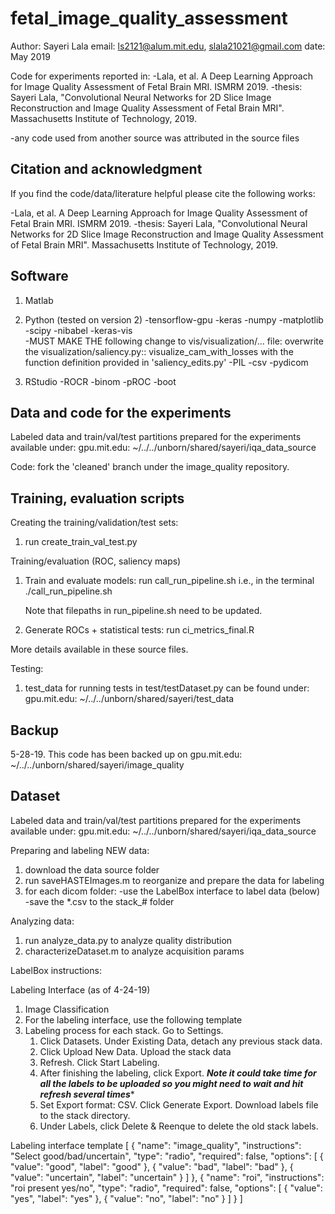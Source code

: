 # fetal_image_quality_assessment

Author: Sayeri Lala
email: ls2121@alum.mit.edu, slala21021@gmail.com
date: May 2019

Code for experiments reported in:
  -Lala, et al. A Deep Learning Approach for Image Quality Assessment of Fetal Brain MRI. ISMRM 2019.
  -thesis: Sayeri Lala, "Convolutional Neural Networks for 2D Slice Image Reconstruction and Image Quality Assessment of Fetal Brain MRI". Massachusetts Institute of Technology, 2019.

  -any code used from another source was attributed in the source files



Citation and acknowledgment
-------------------------------------------------------------
If you find the code/data/literature helpful please cite the following works:

-Lala, et al. A Deep Learning Approach for Image Quality Assessment of Fetal Brain MRI. ISMRM 2019.
-thesis: Sayeri Lala, "Convolutional Neural Networks for 2D Slice Image Reconstruction and Image Quality Assessment of Fetal Brain MRI". Massachusetts Institute of Technology, 2019.


Software
-------------------------------------------------------------
1. Matlab

2. Python (tested on version 2)
  -tensorflow-gpu
  -keras 
  -numpy
  -matplotlib
  -scipy
  -nibabel
  -keras-vis  
      -MUST MAKE THE following change to vis/visualization/... file: 
      overwrite the visualization/saliency.py:: visualize_cam_with_losses with the function definition provided in 'saliency_edits.py'
  -PIL
  -csv
  -pydicom

3. RStudio
  -ROCR
  -binom
  -pROC
  -boot


Data and code for the experiments
-------------------------------------------------------------
Labeled data and train/val/test partitions prepared for the experiments available under:
gpu.mit.edu: ~/../../unborn/shared/sayeri/iqa_data_source


Code: fork the 'cleaned' branch under the image_quality repository. 


Training, evaluation scripts
-------------------------------------------------------------
Creating the training/validation/test sets:
1. run create_train_val_test.py

Training/evaluation (ROC, saliency maps)
1. Train and evaluate models: run call_run_pipeline.sh i.e., in the terminal ./call_run_pipeline.sh

    Note that filepaths in run_pipeline.sh need to be updated.

2. Generate ROCs + statistical tests: run ci_metrics_final.R

More details available in these source files.


Testing:
1. test_data for running tests in test/testDataset.py can be found under:
gpu.mit.edu: ~/../../unborn/shared/sayeri/test_data


Backup
-------------------------------------------------------------

5-28-19. This code has been backed up on gpu.mit.edu: ~/../../unborn/shared/sayeri/image_quality


Dataset
-------------------------------------------------------------

Labeled data and train/val/test partitions prepared for the experiments available under:
gpu.mit.edu: ~/../../unborn/shared/sayeri/iqa_data_source



Preparing and labeling NEW data:
1. download the data source folder
2. run saveHASTEImages.m to reorganize and prepare the data for labeling
3. for each dicom folder:
	-use the LabelBox interface to label data (below)
	-save the *.csv to the stack_# folder 



Analyzing data:
1. run analyze_data.py to analyze quality distribution
2. characterizeDataset.m to analyze acquisition params




LabelBox instructions:

Labeling Interface (as of 4-24-19)
1. Image Classification
2. For the labeling interface, use the following template
3. Labeling process for each stack. Go to Settings.
    1. Click Datasets. Under Existing Data, detach any previous stack data. 
    2. Click Upload New Data. Upload the stack data
    3. Refresh. Click Start Labeling.
    4. After finishing the labeling, click Export.
            ***Note it could take time for all the labels to be uploaded so you might need to wait and hit refresh several times**** 
    5. Set Export format: CSV. Click Generate Export. 
      Download labels file to the stack directory.
    6. Under Labels, click Delete & Reenque to delete the old stack labels. 


Labeling interface template
[
  {
    "name": "image_quality",
    "instructions": "Select good/bad/uncertain",
    "type": "radio",
    "required": false,
    "options": [
      {
        "value": "good",
        "label": "good"
      },
      {
        "value": "bad",
        "label": "bad"
      },
      {
      	"value": "uncertain",
        "label": "uncertain"
      }
    ]
  },
  {
    "name": "roi",
    "instructions": "roi present yes/no",
    "type": "radio",
    "required": false,
    "options": [
      {
        "value": "yes",
        "label": "yes"
      },
      {
        "value": "no",
        "label": "no"
      }
    ]
  }
]










